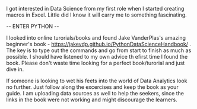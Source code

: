 I got interested in Data Science from my first role when I started creating macros in Excel. Little did I know it will carry me to something fascinating. 

-- ENTER PYTHON --

I looked into online turorials/books and found Jake VanderPlas's amazing beginner's book - https://jakevdp.github.io/PythonDataScienceHandbook/ . The key is to type out the commands and go from start to finish as much as possible. I should have listened to my own advice th efirst time I found the book. Please don't waste time looking for a perfect book/turorial and just dive in.

If someone is looking to wet his feets into the world of Data Analytics look no further. Just follow along the excercises and keep the book as your guide. I am uploading data sources as well to help the seekers, since the links in the book were not working and might discourage the learners.
